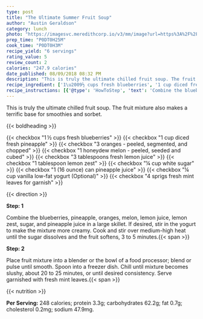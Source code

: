```yaml
---
type: post
title: "The Ultimate Summer Fruit Soup"
author: "Austin Geraldson"
category: lunch
photo: "https://imagesvc.meredithcorp.io/v3/mm/image?url=https%3A%2F%2Fimages.media-allrecipes.com%2Fuserphotos%2F8310331.jpg"
prep_time: "P0DT0H25M"
cook_time: "P0DT0H3M"
recipe_yield: "6 servings"
rating_value: 5
review_count: 2
calories: "247.9 calories"
date_published: 08/09/2018 08:32 PM
description: "This is truly the ultimate chilled fruit soup. The fruit mixture also makes a terrific base for smoothies and sorbet."
recipe_ingredient: ['1\u2009½ cups fresh blueberries', '1 cup diced fresh pineapple', '3 oranges - peeled, segmented, and chopped', '1 honeydew melon - peeled, seeded and cubed', '3 tablespoons fresh lemon juice', '1 tablespoon lemon zest', '¼ cup white sugar', '1 (16 ounce) can pineapple juice', '¼ cup vanilla low-fat yogurt', '4 sprigs fresh mint leaves for garnish']
recipe_instructions: [{'@type': 'HowToStep', 'text': 'Combine the blueberries, pineapple, oranges, melon, lemon juice, lemon zest, sugar, and pineapple juice in a large skillet. If desired, stir in the yogurt to make the mixture more creamy. Cook and stir over medium-high heat until the sugar dissolves and the fruit softens, 3 to 5 minutes.\n'}, {'@type': 'HowToStep', 'text': 'Place fruit mixture into a blender or the bowl of a food processor; blend or pulse until smooth. Spoon into a freezer dish. Chill until mixture becomes slushy, about 20 to 25 minutes, or until desired consistency. Serve garnished with fresh mint leaves.\n'}]
---
```


This is truly the ultimate chilled fruit soup. The fruit mixture also makes a terrific base for smoothies and sorbet. 

{{< boldheading >}}

{{< checkbox "1 ½ cups fresh blueberries" >}}
{{< checkbox "1 cup diced fresh pineapple" >}}
{{< checkbox "3  oranges - peeled, segmented, and chopped" >}}
{{< checkbox "1  honeydew melon - peeled, seeded and cubed" >}}
{{< checkbox "3 tablespoons fresh lemon juice" >}}
{{< checkbox "1 tablespoon lemon zest" >}}
{{< checkbox "¼ cup white sugar" >}}
{{< checkbox "1 (16 ounce) can pineapple juice" >}}
{{< checkbox "¼ cup vanilla low-fat yogurt  (Optional)" >}}
{{< checkbox "4 sprigs fresh mint leaves for garnish" >}}


{{< direction >}}

**Step: 1**

Combine the blueberries, pineapple, oranges, melon, lemon juice, lemon zest, sugar, and pineapple juice in a large skillet. If desired, stir in the yogurt to make the mixture more creamy. Cook and stir over medium-high heat until the sugar dissolves and the fruit softens, 3 to 5 minutes.{{< span >}}

**Step: 2**

Place fruit mixture into a blender or the bowl of a food processor; blend or pulse until smooth. Spoon into a freezer dish. Chill until mixture becomes slushy, about 20 to 25 minutes, or until desired consistency. Serve garnished with fresh mint leaves.{{< span >}}

{{< nutrition >}}

**Per Serving:** 248 calories; protein 3.3g; carbohydrates 62.2g; fat 0.7g; cholesterol 0.2mg; sodium 47.9mg.